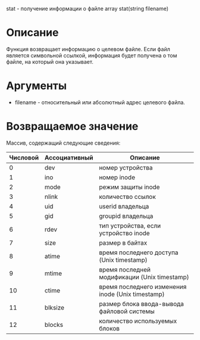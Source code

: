 stat - получение информации о файле
    array stat(string filename)

Описание
========

Функция возвращает информацию о целевом файле. Если файл является символьной ссылкой, информация будет получена о том файле, на который она указывает.

Аргументы
=========

* filename - относительный или абсолютный адрес целевого файла.

Возвращаемое значение
=====================

Массив, содержащий следующие сведения:

| Числовой | Ассоциативный | Описание                                          |
|----------|---------------|---------------------------------------------------|
| 0        | dev           | номер устройства                                  |
| 1        | ino           | номер inode                                       |
| 2        | mode          | режим защиты inode                                |
| 3        | nlink         | количество ссылок                                 |
| 4        | uid           | userid владельца                                  |
| 5        | gid           | groupid владельца                                 |                                                                                                                        
| 6        | rdev          | тип устройства, если устройство inode             |
| 7        | size          | размер в байтах                                   |
| 8        | atime         | время последнего доступа (Unix timestamp)         |
| 9        | mtime         | время последней модификации (Unix timestamp)      |
| 10       | ctime         | время последнего изменения inode (Unix timestamp) |
| 11       | blksize       | размер блока ввода-вывода файловой системы        |
| 12       | blocks        | количество используемых блоков                    |
